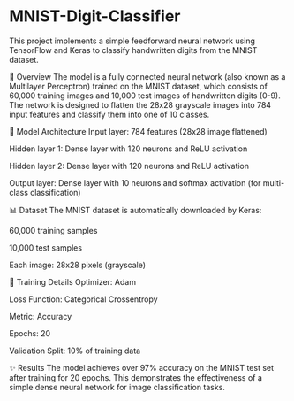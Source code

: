 # MNIST-Digit-Classifier
This project implements a simple feedforward neural network using TensorFlow and Keras to classify handwritten digits from the MNIST dataset.

📌 Overview
The model is a fully connected neural network (also known as a Multilayer Perceptron) trained on the MNIST dataset, which consists of 60,000 training images and 10,000 test images of handwritten digits (0-9). The network is designed to flatten the 28x28 grayscale images into 784 input features and classify them into one of 10 classes.

🧠 Model Architecture
Input layer: 784 features (28x28 image flattened)

Hidden layer 1: Dense layer with 120 neurons and ReLU activation

Hidden layer 2: Dense layer with 120 neurons and ReLU activation

Output layer: Dense layer with 10 neurons and softmax activation (for multi-class classification)


📊 Dataset
The MNIST dataset is automatically downloaded by Keras:

60,000 training samples

10,000 test samples

Each image: 28x28 pixels (grayscale)

🧪 Training Details
Optimizer: Adam

Loss Function: Categorical Crossentropy

Metric: Accuracy

Epochs: 20

Validation Split: 10% of training data

✨ Results
The model achieves over 97% accuracy on the MNIST test set after training for 20 epochs. This demonstrates the effectiveness of a simple dense neural network for image classification tasks.
